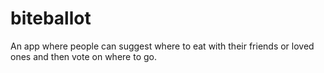 # biteballot
An app where people can suggest where to eat with their friends or loved ones and then vote on where to go.
